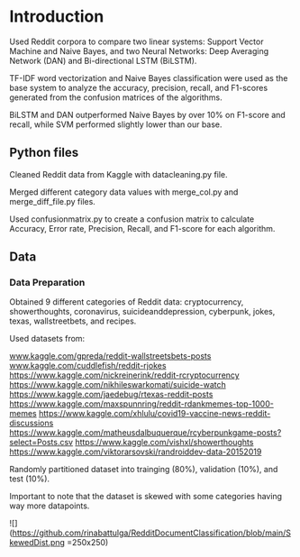 # Introduction
Used Reddit corpora to compare two linear systems: Support Vector Machine and Naive Bayes, and two Neural Networks: Deep Averaging Network (DAN) and Bi-directional LSTM (BiLSTM). 

TF-IDF word vectorization and Naive Bayes classification were used as the base system to analyze the accuracy, precision, recall, and F1-scores generated from the confusion matrices of the algorithms. 

BiLSTM and DAN outperformed Naive Bayes by over 10% on F1-score and recall, while SVM performed slightly lower than our base. 

## Python files
Cleaned Reddit data from Kaggle with datacleaning.py file. 

Merged different category data values with merge_col.py and merge_diff_file.py files.

Used confusionmatrix.py to create a confusion matrix to calculate Accuracy, Error rate, Precision, Recall, and F1-score for each algorithm. 

## Data

### Data Preparation

Obtained 9 different categories of Reddit data: cryptocurrency, showerthoughts, coronavirus, suicideanddepression, cyberpunk, jokes, texas, wallstreetbets, and recipes.

Used datasets from:

www.kaggle.com/gpreda/reddit-wallstreetsbets-posts
www.kaggle.com/cuddlefish/reddit-rjokes
https://www.kaggle.com/nickreinerink/reddit-rcryptocurrency 
https://www.kaggle.com/nikhileswarkomati/suicide-watch 
https://www.kaggle.com/jaedebug/rtexas-reddit-posts 
https://www.kaggle.com/maxspunnring/reddit-rdankmemes-top-1000-memes 
https://www.kaggle.com/xhlulu/covid19-vaccine-news-reddit-discussions 
https://www.kaggle.com/matheusdalbuquerque/rcyberpunkgame-posts?select=Posts.csv 
https://www.kaggle.com/vishxl/showerthoughts 
https://www.kaggle.com/viktorarsovski/randroiddev-data-20152019

Randomly partitioned dataset into trainging (80%), validation (10%), and test (10%). 

Important to note that the dataset is skewed with some categories having way more datapoints. 

![](https://github.com/rinabattulga/RedditDocumentClassification/blob/main/SkewedDist.png =250x250)
